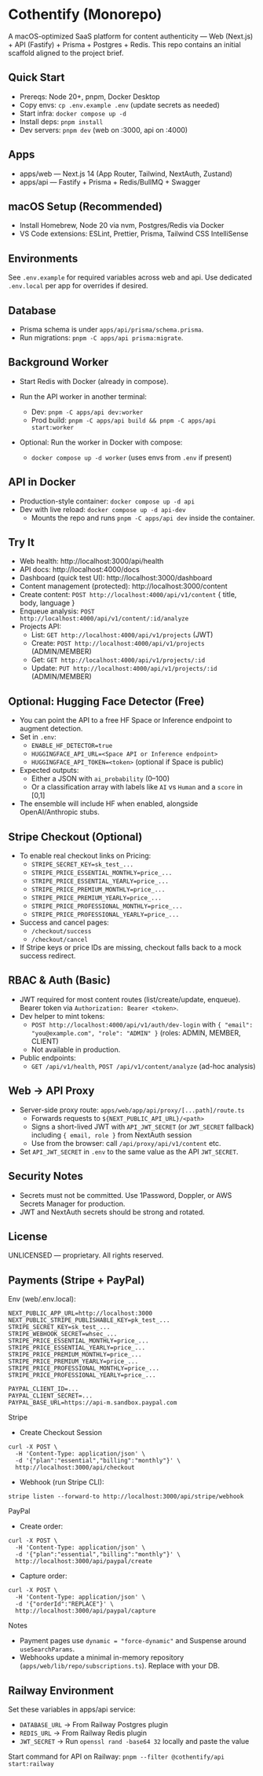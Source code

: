 # Cothentify (Monorepo)

A macOS-optimized SaaS platform for content authenticity — Web (Next.js) + API (Fastify) + Prisma + Postgres + Redis. This repo contains an initial scaffold aligned to the project brief.

## Quick Start

- Prereqs: Node 20+, pnpm, Docker Desktop
- Copy envs: `cp .env.example .env` (update secrets as needed)
- Start infra: `docker compose up -d`
- Install deps: `pnpm install`
- Dev servers: `pnpm dev` (web on :3000, api on :4000)

## Apps

- apps/web — Next.js 14 (App Router, Tailwind, NextAuth, Zustand)
- apps/api — Fastify + Prisma + Redis/BullMQ + Swagger

## macOS Setup (Recommended)

- Install Homebrew, Node 20 via nvm, Postgres/Redis via Docker
- VS Code extensions: ESLint, Prettier, Prisma, Tailwind CSS IntelliSense

## Environments

See `.env.example` for required variables across web and api. Use dedicated `.env.local` per app for overrides if desired.

## Database

- Prisma schema is under `apps/api/prisma/schema.prisma`.
- Run migrations: `pnpm -C apps/api prisma:migrate`.

## Background Worker

- Start Redis with Docker (already in compose).
- Run the API worker in another terminal:
  - Dev: `pnpm -C apps/api dev:worker`
  - Prod build: `pnpm -C apps/api build && pnpm -C apps/api start:worker`

- Optional: Run the worker in Docker with compose:
  - `docker compose up -d worker` (uses envs from `.env` if present)

## API in Docker

- Production-style container: `docker compose up -d api`
- Dev with live reload: `docker compose up -d api-dev`
  - Mounts the repo and runs `pnpm -C apps/api dev` inside the container.

## Try It

- Web health: http://localhost:3000/api/health
- API docs: http://localhost:4000/docs
- Dashboard (quick test UI): http://localhost:3000/dashboard
- Content management (protected): http://localhost:3000/content
- Create content: `POST http://localhost:4000/api/v1/content` { title, body, language }
- Enqueue analysis: `POST http://localhost:4000/api/v1/content/:id/analyze`
- Projects API:
  - List: `GET http://localhost:4000/api/v1/projects` (JWT)
  - Create: `POST http://localhost:4000/api/v1/projects` (ADMIN/MEMBER)
  - Get: `GET http://localhost:4000/api/v1/projects/:id`
  - Update: `PUT http://localhost:4000/api/v1/projects/:id` (ADMIN/MEMBER)

## Optional: Hugging Face Detector (Free)

- You can point the API to a free HF Space or Inference endpoint to augment detection.
- Set in `.env`:
  - `ENABLE_HF_DETECTOR=true`
  - `HUGGINGFACE_API_URL=<Space API or Inference endpoint>`
  - `HUGGINGFACE_API_TOKEN=<token>` (optional if Space is public)
- Expected outputs:
  - Either a JSON with `ai_probability` (0–100)
  - Or a classification array with labels like `AI` vs `Human` and a `score` in [0,1]
- The ensemble will include HF when enabled, alongside OpenAI/Anthropic stubs.

<!-- Lead capture removed per request -->

## Stripe Checkout (Optional)

- To enable real checkout links on Pricing:
  - `STRIPE_SECRET_KEY=sk_test_...`
  - `STRIPE_PRICE_ESSENTIAL_MONTHLY=price_...`
  - `STRIPE_PRICE_ESSENTIAL_YEARLY=price_...`
  - `STRIPE_PRICE_PREMIUM_MONTHLY=price_...`
  - `STRIPE_PRICE_PREMIUM_YEARLY=price_...`
  - `STRIPE_PRICE_PROFESSIONAL_MONTHLY=price_...`
  - `STRIPE_PRICE_PROFESSIONAL_YEARLY=price_...`
- Success and cancel pages:
  - `/checkout/success`
  - `/checkout/cancel`
- If Stripe keys or price IDs are missing, checkout falls back to a mock success redirect.

## RBAC & Auth (Basic)

- JWT required for most content routes (list/create/update, enqueue). Bearer token via `Authorization: Bearer <token>`.
- Dev helper to mint tokens:
  - `POST http://localhost:4000/api/v1/auth/dev-login` with `{ "email": "you@example.com", "role": "ADMIN" }` (roles: ADMIN, MEMBER, CLIENT)
  - Not available in production.
- Public endpoints:
  - `GET /api/v1/health`, `POST /api/v1/content/analyze` (ad-hoc analysis)

## Web → API Proxy

- Server-side proxy route: `apps/web/app/api/proxy/[...path]/route.ts`
  - Forwards requests to `${NEXT_PUBLIC_API_URL}/<path>`
  - Signs a short-lived JWT with `API_JWT_SECRET` (or `JWT_SECRET` fallback) including `{ email, role }` from NextAuth session
  - Use from the browser: call `/api/proxy/api/v1/content` etc.
- Set `API_JWT_SECRET` in `.env` to the same value as the API `JWT_SECRET`.

## Security Notes

- Secrets must not be committed. Use 1Password, Doppler, or AWS Secrets Manager for production.
- JWT and NextAuth secrets should be strong and rotated.

## License

UNLICENSED — proprietary. All rights reserved.
## Payments (Stripe + PayPal)

Env (web/.env.local):

```
NEXT_PUBLIC_APP_URL=http://localhost:3000
NEXT_PUBLIC_STRIPE_PUBLISHABLE_KEY=pk_test_...
STRIPE_SECRET_KEY=sk_test_...
STRIPE_WEBHOOK_SECRET=whsec_...
STRIPE_PRICE_ESSENTIAL_MONTHLY=price_...
STRIPE_PRICE_ESSENTIAL_YEARLY=price_...
STRIPE_PRICE_PREMIUM_MONTHLY=price_...
STRIPE_PRICE_PREMIUM_YEARLY=price_...
STRIPE_PRICE_PROFESSIONAL_MONTHLY=price_...
STRIPE_PRICE_PROFESSIONAL_YEARLY=price_...

PAYPAL_CLIENT_ID=...
PAYPAL_CLIENT_SECRET=...
PAYPAL_BASE_URL=https://api-m.sandbox.paypal.com
```

Stripe

- Create Checkout Session

```
curl -X POST \
  -H 'Content-Type: application/json' \
  -d '{"plan":"essential","billing":"monthly"}' \
  http://localhost:3000/api/checkout
```

- Webhook (run Stripe CLI):

```
stripe listen --forward-to http://localhost:3000/api/stripe/webhook
```

PayPal

- Create order:

```
curl -X POST \
  -H 'Content-Type: application/json' \
  -d '{"plan":"essential","billing":"monthly"}' \
  http://localhost:3000/api/paypal/create
```

- Capture order:

```
curl -X POST \
  -H 'Content-Type: application/json' \
  -d '{"orderId":"REPLACE"}' \
  http://localhost:3000/api/paypal/capture
```

Notes

- Payment pages use `dynamic = "force-dynamic"` and Suspense around `useSearchParams`.
- Webhooks update a minimal in-memory repository (`apps/web/lib/repo/subscriptions.ts`). Replace with your DB.
## Railway Environment

Set these variables in apps/api service:

- `DATABASE_URL` → From Railway Postgres plugin
- `REDIS_URL` → From Railway Redis plugin
- `JWT_SECRET` → Run `openssl rand -base64 32` locally and paste the value

Start command for API on Railway: `pnpm --filter @cothentify/api start:railway`
